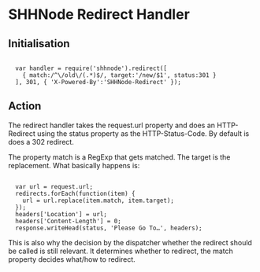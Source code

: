 # SHHNode Redirect Handler

## Initialisation

<pre><code>
  var handler = require('shhnode').redirect([
    { match:/^\/old\/(.*)$/, target:'/new/$1', status:301 }
  ], 301, { 'X-Powered-By':'SHHNode-Redirect' });
</code></pre>

## Action
The redirect handler takes the request.url property and does an HTTP-Redirect using the status property as the HTTP-Status-Code.
By default is does a 302 redirect.

The property match is a RegExp that gets matched. The target is the replacement. What basically happens is:
<pre><code>
  var url = request.url;
  redirects.forEach(function(item) {
    url = url.replace(item.match, item.target);
  });
  headers['Location'] = url;
  headers['Content-Length'] = 0;
  response.writeHead(status, 'Please Go To…', headers);
</code></pre>

This is also why the decision by the dispatcher whether the redirect should be called is still relevant. It determines whether
to redirect, the match property decides what/how to redirect.
